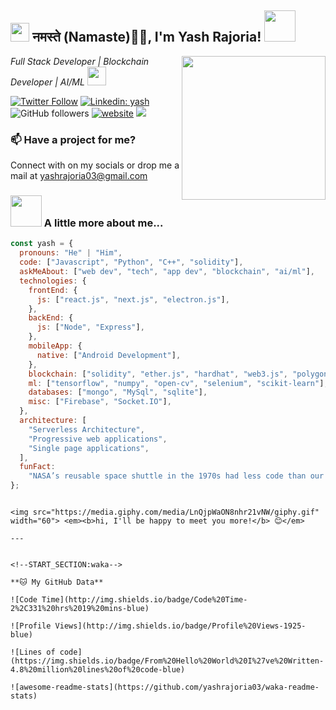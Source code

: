 <h2><img src="https://emojis.slackmojis.com/emojis/images/1531849430/4246/blob-sunglasses.gif?1531849430" width="30"/> नमस्ते (Namaste)🙏🏻, I'm Yash Rajoria! <img src="https://media.giphy.com/media/12oufCB0MyZ1Go/giphy.gif" width="50"></h2>
<img align='right' src="https://media.giphy.com/media/M9gbBd9nbDrOTu1Mqx/giphy.gif" width="230">
<p><em>Full Stack Developer | Blockchain Developer | AI/ML  <img src="https://media.giphy.com/media/WUlplcMpOCEmTGBtBW/giphy.gif" width="30"> 
</em></p>

[![Twitter Follow](https://img.shields.io/twitter/follow/Yash_123e?label=Follow)](https://twitter.com/intent/follow?screen_name=Yash_123e)
[![Linkedin: yash](https://img.shields.io/badge/-yash-blue?style=flat-square&logo=Linkedin&logoColor=white&link=https://www.linkedin.com/in/yashrajoria/)](https://www.linkedin.com/in/yashrajoria/)
![GitHub followers](https://img.shields.io/github/followers/yashrajoria03?label=Follow&style=social)
[![website](https://img.shields.io/badge/Website-46a2f1.svg?&style=flat-square&logo=Google-Chrome&logoColor=white&link=https://yashrajoria.netlify.app/)](https://yashrajoria.netlify.app/)
![](https://visitor-badge.glitch.me/badge?page_id=yashrajoria03.yashrajoria03)

### 📫 Have a project for me?

Connect with on my socials or drop me a mail at <email>yashrajoria03@gmail.com</email>

### <img src="https://media.giphy.com/media/VgCDAzcKvsR6OM0uWg/giphy.gif" width="50"> A little more about me...

```javascript
const yash = {
  pronouns: "He" | "Him",
  code: ["Javascript", "Python", "C++", "solidity"],
  askMeAbout: ["web dev", "tech", "app dev", "blockchain", "ai/ml"],
  technologies: {
    frontEnd: {
      js: ["react.js", "next.js", "electron.js"],
    },
    backEnd: {
      js: ["Node", "Express"],
    },
    mobileApp: {
      native: ["Android Development"],
    },
    blockchain: ["solidity", "ether.js", "hardhat", "web3.js", "polygon"],
    ml: ["tensorflow", "numpy", "open-cv", "selenium", "scikit-learn"],
    databases: ["mongo", "MySql", "sqlite"],
    misc: ["Firebase", "Socket.IO"],
  },
  architecture: [
    "Serverless Architecture",
    "Progressive web applications",
    "Single page applications",
  ],
  funFact:
    "NASA’s reusable space shuttle in the 1970s had less code than our phones today.",
};
```

```

<img src="https://media.giphy.com/media/LnQjpWaON8nhr21vNW/giphy.gif" width="60"> <em><b>hi, I'll be happy to meet you more!</b> 😊</em>

---


<!--START_SECTION:waka-->

**🐱 My GitHub Data**

![Code Time](http://img.shields.io/badge/Code%20Time-2%2C331%20hrs%2019%20mins-blue)

![Profile Views](http://img.shields.io/badge/Profile%20Views-1925-blue)

![Lines of code](https://img.shields.io/badge/From%20Hello%20World%20I%27ve%20Written-4.8%20million%20lines%20of%20code-blue)

![awesome-readme-stats](https://github.com/yashrajoria03/waka-readme-stats)
```
